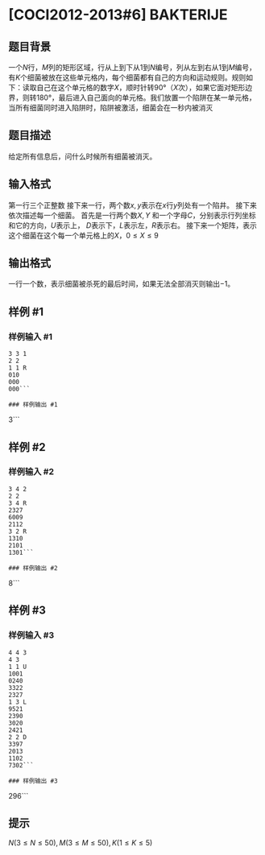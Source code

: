 # [COCI2012-2013#6] BAKTERIJE

## 题目背景

一个$N$行，$M$列的矩形区域，行从上到下从$1$到$N$编号，列从左到右从$1$到$M$编号，有$K$个细菌被放在这些单元格内，每个细菌都有自己的方向和运动规则。规则如下：读取自己在这个单元格的数字$X$，顺时针转90°（$X$次），如果它面对矩形边界，则转180°，最后进入自己面向的单元格。我们放置一个陷阱在某一单元格，当所有细菌同时进入陷阱时，陷阱被激活，细菌会在一秒内被消灭

## 题目描述

给定所有信息后，问什么时候所有细菌被消灭。

## 输入格式

第一行三个正整数
接下来一行，两个数$x,y$表示在$x$行$y$列处有一个陷井。
接下来依次描述每一个细菌。
首先是一行两个数$X,Y$ 和一个字母$C$，分别表示行列坐标和它的方向，$U$表示上，
$D$表示下，$L$表示左，$R$表示右。
接下来一个矩阵，表示这个细菌在这个每一个单元格上的$X$，$0≤X≤9$

## 输出格式

一行一个数，表示细菌被杀死的最后时间，如果无法全部消灭则输出$-1$。

## 样例 #1

### 样例输入 #1
```
3 3 1
2 2
1 1 R
010
000
000```

### 样例输出 #1

```
3```

## 样例 #2

### 样例输入 #2
```
3 4 2
2 2
3 4 R
2327
6009
2112
3 2 R
1310
2101
1301```

### 样例输出 #2

```
8```

## 样例 #3

### 样例输入 #3
```
4 4 3
4 3
1 1 U
1001
0240
3322
2327
1 3 L
9521
2390
3020
2421
2 2 D
3397
2013
1102
7302```

### 样例输出 #3

```
296```

## 提示

$N(3≤N≤50),M(3≤M≤50),K(1≤K≤5)$
